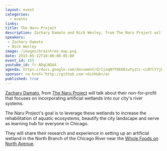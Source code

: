 ```yaml
---
layout: event
categories: 
  - events
links:
title: The Naru Project
description: Zachary Damato and Nick Wesley, from The Naru Project will talk about their non-for-profit that focuses on incorporating artificial wetlands into our city’s river systems.
speakers:
 - Zachary Damato
 - Nick Wesley
image: /images/braintree_map.png
date: 2015-05-12T18:00:00-05:00
event_id: 155
youtube_id: fr-ADqLNGA4
agenda: https://docs.google.com/document/d/1joqNYTO6O0iwYyzCc-cLNTCY7jBFPgZ7PNZ9WnQLMZY/edit#
sponsor: <a href='http://github.com'>GitHub</a>
published: true
---
```


[Zachary Damato](https://www.linkedin.com/pub/zachary-damato/7/7a0/680), from [The Naru Project](http://thenaruproject.org/) will talk about their non-for-profit that focuses on incorporating artificial wetlands into our city's river systems.

The Naru Project's goal is to leverage these wetlands to increase the rehabilitation of aquatic ecosystems, beautify the city landscape and serve as learning hub for everyone in Chicago. 

They will share their research and experience in setting up an artificial wetland in the North Branch of the Chicago River near the [Whole Foods on North Avenue](https://www.google.com/maps/place/Whole+Foods+Market/@41.908693,-87.652927,17z/data=!3m1!4b1!4m2!3m1!1s0x0:0xacf65fe73a7584c2!6m1!1e1).